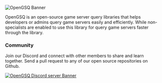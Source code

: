 ![OpenGSQ Banner](https://user-images.githubusercontent.com/29337428/227058710-ad10654e-d830-4e4c-89de-5fed2da36114.jpg)


OpenGSQ is an open-source game server query libraries that helps developers or admins query game servers easily and efficiently.
While non-specialists are enabled to use this library for query game servers faster through the library.

### Community
Join our Discord and connect with other members to share and learn together. Send a pull request to any of our open source repositories on Github.

[![OpenGSQ Discord server Banner](https://discord.com/api/guilds/1088231927179395133/widget.png?style=banner2)](https://discord.gg/9BTG3KE9gC)
